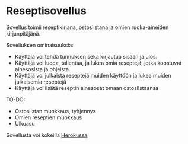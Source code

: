 # Reseptisovellus

Sovellus toimii reseptikirjana, ostoslistana ja omien ruoka-aineiden kirjanpitäjänä.

Sovelluksen ominaisuuksia:

* Käyttäjä voi tehdä tunnuksen sekä kirjautua sisään ja ulos.
* Käyttäjä voi luoda, tallentaa, ja lukea omia reseptejä, jotka koostuvat ainesosista ja ohjeista.
* Käyttäjä voi julkaista reseptejä muiden käyttöön ja lukea muiden julkaisemia reseptej́ä
* Käyttäjä voi lisätä reseptin ainesosat omaan ostoslistaansa

TO-DO:

* Ostoslistan muokkaus, tyhjennys
* Omien reseptien muokkaus
* Ulkoasu

Sovellusta voi kokeilla [Herokussa](https://tsoha-recipes-app.herokuapp.com/)